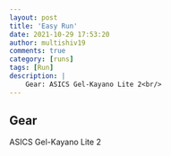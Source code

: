 ```yaml
---
layout: post
title: 'Easy Run'
date: 2021-10-29 17:53:20
author: multishiv19
comments: true
category: [runs]
tags: [Run]
description: |
    Gear: ASICS Gel-Kayano Lite 2<br/>
---
```


## Gear
ASICS Gel-Kayano Lite 2



<div width='100%' class='strava-embed-placeholder' data-embed-type='activity' data-embed-id='6181589516'></div>
<script src='https://strava-embeds.com/embed.js'></script>
